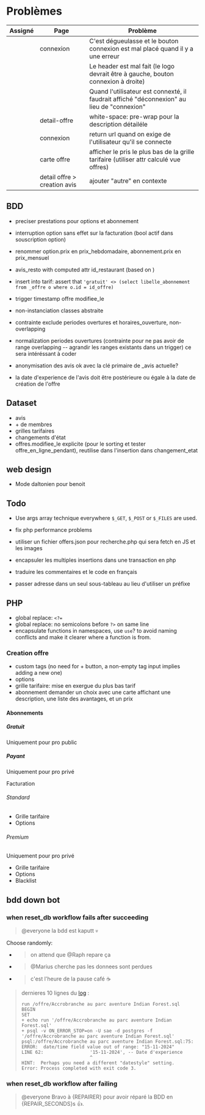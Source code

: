 # Problèmes

Assigné|Page|Problème
-|-|-
||connexion|C'est dégueulasse et le bouton connexion est mal placé quand il y a une erreur
|||Le header est mal fait (le logo devrait être à gauche, bouton connexion à droite)
|||Quand l'utilisateur est connexté, il faudrait affiché "déconnexion" au lieu de "connexion"
||detail-offre|white-space: pre-wrap pour la description détailéle
||connexion|return url quand on exige de l'utilisateur qu'il se connecte
||carte offre|afficher le pris le plus bas de la grille tarifaire (utiliser attr calculé vue offres)
||detail offre > creation avis|ajouter "autre" en contexte

## BDD

- preciser prestations pour options et abonnement
- interruption option sans effet sur la facturation (bool actif dans souscription option)
- renommer option.prix en prix_hebdomadaire, abonnement.prix en prix_mensuel
- avis_resto with computed attr id_restaurant (based on )
- insert into tarif: assert that `'gratuit' <> (select libelle_abonnement from _offre o where o.id = id_offre)`
- trigger timestamp offre modifiee_le
- non-instanciation classes abstraite
- contrainte exclude periodes overtures et horaires_ouverture, non-overlapping
- normalization periodes ouvertures (contrainte pour ne pas avoir de range overlapping -- agrandir les ranges existants dans un trigger) ce sera intéréssant à coder

- anonymisation des avis ok avec la clé primaire de _avis actuelle?

- la date d'experience de l'avis doit être postérieure ou égale à la date de création de l'offre

## Dataset

- avis
- \+ de membres
- grilles tarifaires
- changements d'état
- offres.modifiee_le explicite (pour le sorting et tester offre_en_ligne_pendant), reutilise dans l'insertion dans changement_etat

## web design

- Mode daltonien pour benoit

## Todo

- Use args array technique everywhere `$_GET`, `$_POST` or `$_FILES` are used.
- fix php performance problems

- utiliser un fichier offers.json pour recherche.php qui sera fetch en JS et les images
- encapsuler les multiples insertions dans une transaction en php

- traduire les commentaires et le code en français

- passer adresse dans un seul sous-tableau au lieu d'utiliser un préfixe

## PHP

- global replace: `<?=`
- global replace: no semicolons before `?>` on same line
- encapsulate functions in namespaces, use `use`? to avoid naming conflicts and make it clearer where a function is from.

### Creation offre

- custom tags (no need for + button, a non-empty tag input implies adding a new one)
- options
- grille tarifaire: mise en exergue du plus bas tarif
- abonnement demander un choix avec une carte affichant une description, une liste des avantages, et un prix

#### Abonnements

##### Gratuit

Uniquement pour pro public

##### Payant

Uniquement pour pro privé

Facturation

###### Standard

- Grille tarifaire
- Options

###### Premium

Uniquement pour pro privé

- Grille tarifaire
- Options
- Blacklist

## bdd down bot

### when reset_db workflow fails after succeeding

> @everyone la bdd est kaputt :skull:

Choose randomly:

- > on attend que @Raph repare ça
- > @Marius cherche pas les donnees sont perdues
- > c'est l'heure de la pause café :coffee:

> dernieres 10 lignes du [log]((https://github.com/5cover/413/actions/runs/$RUN_ID)) :
>
> ```log
> run /offre/Accrobranche au parc aventure Indian Forest.sql
> BEGIN
> SET
> + echo run '/offre/Accrobranche au parc aventure Indian Forest.sql'
> + psql -v ON_ERROR_STOP=on -U sae -d postgres -f '/offre/Accrobranche au parc aventure Indian Forest.sql'
> psql:/offre/Accrobranche au parc aventure Indian Forest.sql:75: ERROR:  date/time field value out of range: "15-11-2024"
> LINE 62:                 '15-11-2024', -- Date d'experience
>                          ^
> HINT:  Perhaps you need a different "datestyle" setting.
> Error: Process completed with exit code 3.
>```

### when reset_db workflow after failing

> @everyone Bravo à {REPAIRER} pour avoir réparé la BDD en {REPAIR_SECONDS}s :+1:.
